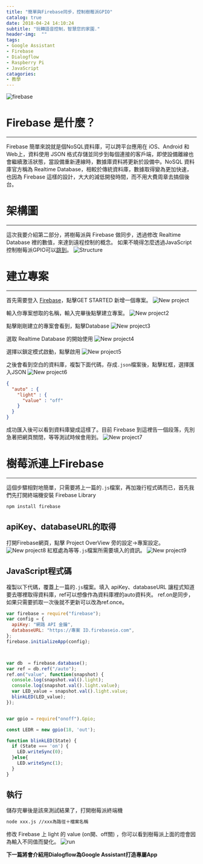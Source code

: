 ```yaml
---
title: "簡單與Firebase同步，控制樹莓派GPIO"
catalog: true
date: 2018-04-24 14:10:24
subtitle: "玩轉語音控制，智慧您的家園."
header-img:  ""
tags:
- Google Assistant
- Firebase
- Dialogflow
- Raspberry Pi
- JavaScript
catagories:
- 教學
---
```



![firebase](firebaseL.png)
# Firebase 是什麼？
---
Firebase 簡單來說就是個NoSQL資料庫，可以跨平台應用在 iOS、Android 和 Web上，資料使用 JSON 格式存儲並同步到每個連接的客戶端，即使設備離線也會繼續激活狀態，當設備重新連線時，數據庫資料將更新於設備中。NoSQL 資料庫官方稱為 Realtime Database，相較於傳統資料庫，數據取得變為更加快速，也因為 Firebase 這樣的設計，大大的減低開發時間，而不用大費周章去搞個後台。

# 架構圖
---
這次我要介紹第二部分，將樹莓派與 Firebase 做同步，透過修改 Realtime Database 裡的數值，來達到遠程控制的概念。 如果不曉得怎麼透過JavaScript 控制樹莓派GPIO可以[跳到](/2018/04/21/應用%20Google%20Assistant%20打造智慧家居)。
![Structure](Structure.png)
# 建立專案
---
首先需要登入 [Firebase](https://firebase.google.com/)，點擊GET STARTED 新增一個專案。
![New project](Newproject.png)

輸入你專案想取的名稱，輸入完畢後點擊建立專案。
![New project2](Newproject2.png)

點擊剛剛建立的專案會看到，點擊Database
![New project3](Newproject3.png)

選取 Realtime Database 的開始使用
![New project4](Newproject4.png)

選擇以鎖定模式啟動，點擊啟用
![New project5](Newproject5.png)

之後會看到空白的資料庫，複製下面代碼，存成`.json`檔案後，點擊紅框，選擇匯入JSON
![New project6](Newproject6.png)

```json
{
  "auto" : {
    "light" : {
      "value" : "off"
    }
  }
}
```

成功匯入後可以看到資料庫變成這樣了。目前 Firebase 到這裡告一個段落，先別急著把網頁關閉，等等測試時候會用到。
![New project7](Newproject7.png)

# 樹莓派連上Firebase
---
這個步驟相對地簡單，只需要將上一篇的`.js`檔案，再加幾行程式碼而已，首先我們先打開終端機安裝 Firebase Library
```bash
npm install firebase
```

## apiKey、databaseURL的取得
打開Firebase網頁，點擊 Project OverView 旁的設定→專案設定。
![New project8](Newproject8.png)
紅框處為等等`.js`檔案所需要填入的資訊。
![New project9](Newproject9.png)

## JavaScript程式碼
複製以下代碼，覆蓋上一篇的`.js`檔案。填入 apiKey、databaseURL 讓程式知道要去哪裡取得資料庫，ref可以想像作為資料庫裡的auto資料夾。
ref.on是同步，如果只需要抓取一次後就不更新可以改為ref.once。
```javascript
var firebase = require("firebase");
var config = {
  apiKey: "網路 API 金鑰",
  databaseURL: "https://專案 ID.firebaseio.com",
};
firebase.initializeApp(config);



var db  = firebase.database();
var ref = db.ref("/auto");
ref.on("value", function(snapshot) {
  console.log(snapshot.val().light);
  console.log(snapshot.val().light.value);
  var LED_value = snapshot.val().light.value;
  blinkLED(LED_value);
});


var gpio = require("onoff").Gpio;

const LEDR = new gpio(18, 'out');

function blinkLED(State) {
  if (State === 'on') {
    LED.writeSync(0);
  }else{
    LED.writeSync(1);
  }
}
```

## 執行
儲存完畢後是該來測試結果了，打開樹莓派終端機
```bash
node xxx.js //xxx為路徑＋檔案名稱
```
修改 Firebase 上 light 的 value (on開、off關) ，你可以看到樹莓派上面的燈會因為輸入不同值而變化。
![run](run.png)

**下一篇將會介紹用Dialogflow為Google Assistant打造專屬App**